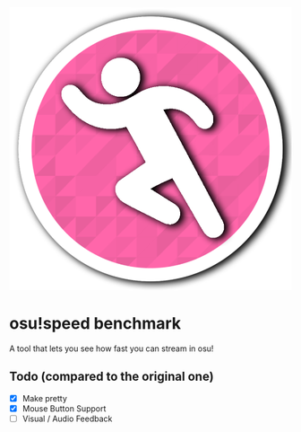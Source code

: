 <div style="text-align:center"><img src="images/speedbenchmarklogo.png"></div>

# osu!speed benchmark
A tool that lets you see how fast you can stream in osu!

## Todo (compared to the original one)
- [x] Make pretty
- [x] Mouse Button Support
- [ ] Visual / Audio Feedback 